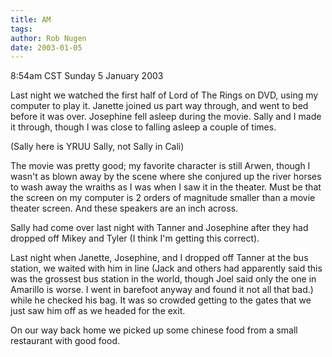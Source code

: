 ```yaml
---
title: AM
tags: 
author: Rob Nugen
date: 2003-01-05
---
```


<p class=date>8:54am CST Sunday 5 January 2003</p>

<p>Last night we watched the first half of Lord of The Rings on DVD,
using my computer to play it.  Janette joined us part way through, and
went to bed before it was over.  Josephine fell asleep during the
movie.  Sally and I made it through, though I was close to falling
asleep a couple of times.</p>

<p>(Sally here is YRUU Sally, not Sally in Cali)</p>

<p>The movie was pretty good; my favorite character is still Arwen,
though I wasn't as blown away by the scene where she conjured up the
river horses to wash away the wraiths as I was when I saw it in the
theater.  Must be that the screen on my computer is 2 orders of
magnitude smaller than a movie theater screen.  And these speakers are
an inch across.</p>

<p>Sally had come over last night with Tanner and Josephine after they
had dropped off Mikey and Tyler (I think I'm getting this correct).</p>

<p>Last night when Janette, Josephine, and I dropped off Tanner at the
bus station, we waited with him in line (Jack and others had
apparently said this was the grossest bus station in the world, though
Joel said only the one in Amarillo is worse.  I went in barefoot
anyway and found it not all that bad.) while he checked his bag.  It
was so crowded getting to the gates that we just saw him off as we
headed for the exit.</p>

<p>On our way back home we picked up some chinese food from a small
restaurant with good food.</p>
